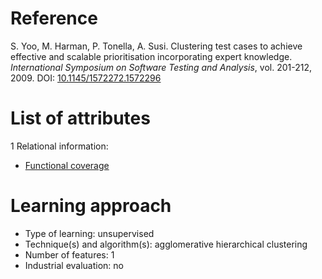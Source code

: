 # Reference

S. Yoo, M. Harman, P. Tonella, A. Susi. Clustering test cases to achieve effective and scalable prioritisation incorporating expert knowledge. *International Symposium on Software Testing and Analysis*, vol. 201-212, 2009. DOI: [10.1145/1572272.1572296](https://www.doi.org/10.1145/1572272.1572296)

# List of attributes

1 Relational information:
* [Functional coverage](../../attributes/relational/test-case/coverage/functional-coverage.md)

# Learning approach

* Type of learning: unsupervised
* Technique(s) and algorithm(s): agglomerative hierarchical clustering
* Number of features: 1
* Industrial evaluation: no